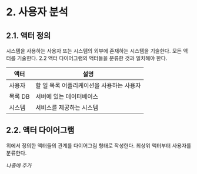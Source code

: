 # 2. 사용자 분석

## 2.1. 액터 정의
시스템을 사용하는 사용자 또는 시스템의 외부에 존재하는 시스템을 기술한다. 모든 액터를 기술한다. 2.2 액터 다이어그램의 액터들을 분류한 것과 일치해야 한다.

| 액터 | 설명 |
| --- | --- |
| 사용자 | 할 일 목록 어플리케이션을 사용하는 사용자 |
| 목록 DB | 서버에 있는 데이터베이스 |
| 시스템 | 서비스를 제공하는 시스템 |

## 2.2. 액터 다이어그램
위에서 정의한 액터들의 관계를 다이어그림 형태로 작성한다. 최상위 액터부터 사용자를 분류한다.

*나중에 추가*